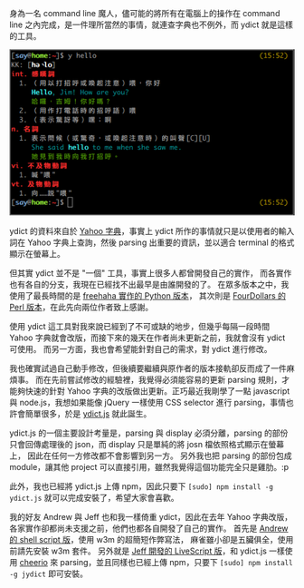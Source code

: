 <!--
.. title: ydict - node.js 實作
.. slug: ydict
.. date: 2014/01/30 15:07:52
.. tags: ydict, nodejs
.. link:
.. description:
.. type: text
-->

身為一名 command line 魔人，儘可能的將所有在電腦上的操作在 command line
之內完成，是一件理所當然的事情，就連查字典也不例外，而 ydict
就是這樣的工具。

![ydict](/galleries/misc/ydict.png)

ydict 的資料來自於 [Yahoo 字典][]，事實上 ydict
所作的事情就只是以使用者的輸入詞在 Yahoo 字典上查詢，然後 parsing
出重要的資訊，並以適合 terminal 的格式顯示在螢幕上。

但其實 ydict 並不是 "一個" 工具，事實上很多人都曾開發自己的實作，
而各實作也有各自的分支，我現在已經找不出最早是由誰開發的了。
在眾多版本之中，我使用了最長時間的是 [freehaha 實作的 Python 版本][freehaha]，
其次則是 [FourDollars 的 Perl 版本][fourdollars]，在此先向兩位作者致上感謝。

使用 ydict 這工具對我來說已經到了不可或缺的地步，但幾乎每隔一段時間 Yahoo
字典就會改版，而接下來的幾天在作者尚未更新之前，我就會沒有 ydict 可使用。
而另一方面，我也會希望能針對自己的需求，對 ydict 進行修改。

我也確實試過自己動手修改，但後續要繼續與原作者的版本接軌卻反而成了一件麻煩事。
而在先前嘗試修改的經驗裡，我覺得必須能容易的更新 parsing 規則，才能夠快速的針對
Yahoo 字典的改版做出更新。正巧最近我剛學了一點 javascript 與
node.js，我想如果能像 jQuery 一樣使用 CSS selector 進行
parsing，事情也許會簡單很多，於是 [ydict.js][] 就此誕生。

ydict.js 的一個主要設計考量是，parsing 與 display
必須分離，parsing 的部份只會回傳處理後的 json，而 display 只是單純的將 josn
檔依照格式顯示在螢幕上， 因此在任何一方修改都不會影響到另一方。
另外我也把 parsing 的部份包成 module，讓其他 project
可以直接引用，雖然我覺得這個功能完全只是雞肋。:p

此外，我也已經將 ydict.js 上傳 npm，因此只要下 `[sudo] npm install -g ydict.js`
就可以完成安裝了，希望大家會喜歡。

我的好友 Andrew 與 Jeff 也和我一樣倚重 ydict，因此在去年 Yahoo
字典改版，各家實作卻都尚未支援之前，他們也都各自開發了自己的實作。
首先是 [Andrew 的 shell script 版][andrew]，使用 w3m 的超簡短作弊寫法，
麻雀雖小卻是五臟俱全，使用前請先安裝 w3m 套件。
另外就是 [Jeff 開發的 LiveScript 版][jeff]，和 ydict.js 一樣使用 [cheerio][]
來 parsing，並且同樣也已經上傳 npm，只要下
`[sudo] npm install -g jydict` 即可安裝。

[Yahoo 字典]: http://tw.dictionary.yahoo.com/
[freehaha]: https://github.com/freehaha/ydict
[fourdollars]: http://fourdollars.blogspot.tw/2008/05/vim-ydict.html
[ydict.js]: https://github.com/sayuan/ydict.js/
[andrew]: https://github.com/yongjhih/rc/blob/master/bin/andict
[jeff]: https://github.com/JeffChien/jydict
[cheerio]: https://github.com/MatthewMueller/cheerio
